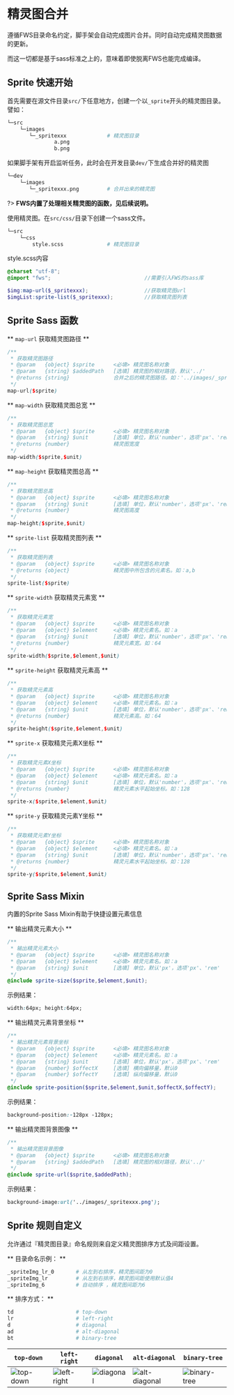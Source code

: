# 精灵图合并

遵循FWS目录命名约定，脚手架会自动完成图片合并。同时自动完成精灵图数据的更新。

而这一切都是基于sass标准之上的，意味着即使脱离FWS也能完成编译。

## Sprite 快速开始

首先需要在源文件目录`src/`下任意地方，创建一个以`_sprite`开头的精灵图目录。譬如：

```bash
└─src
    └─images
       └─_spritexxx             # 精灵图目录
               a.png
               b.png
```

如果脚手架有开启监听任务，此时会在开发目录`dev/`下生成合并好的精灵图
```bash
└─dev
    └─images
       └─_spritexxx.png         # 合并出来的精灵图
```

?> **FWS内置了处理相关精灵图的函数，见后续说明。**

使用精灵图。在`src/css/`目录下创建一个sass文件。
```bash
└─src
    └─css
        style.scss              # 精灵图目录
```

style.scss内容
```scss
@charset "utf-8";
@import "fws";                              //需要引入FWS的sass库

$img:map-url($_spritexxx);                  //获取精灵图url
$imgList:sprite-list($_spritexxx);          //获取精灵图列表


```

## Sprite Sass 函数

** `map-url` 获取精灵图路径 **

```scss
/**
 * 获取精灵图路径
 * @param   {object} $sprite      <必填> 精灵图名称对象
 * @param   {string} $addedPath   [选填] 精灵图的相对路径，默认'../'
 * @returns {string}              合并之后的精灵图路径。如：'../images/_spritexxx.png'
 */
map-url($sprite)
```


** `map-width` 获取精灵图总宽 **

```scss
/**
 * 获取精灵图总宽
 * @param   {object} $sprite      <必填> 精灵图名称对象
 * @param   {string} $unit        [选填] 单位，默认'number'，选项'px'、'rem'、'number'
 * @returns {number}              精灵图宽度
 */
map-width($sprite,$unit)
```


** `map-height` 获取精灵图总高 **

```scss
/**
 * 获取精灵图总高
 * @param   {object} $sprite      <必填> 精灵图名称对象
 * @param   {string} $unit        [选填] 单位，默认'number'，选项'px'、'rem'、'number'
 * @returns {number}              精灵图高度
 */
map-height($sprite,$unit)
```


** `sprite-list` 获取精灵图列表 **
```scss
/**
 * 获取精灵图列表
 * @param   {object} $sprite      <必填> 精灵图名称对象
 * @returns {object}              精灵图中所包含的元素名。如：a,b
 */
sprite-list($sprite)
```


** `sprite-width` 获取精灵元素宽 **
```scss
/**
 * 获取精灵元素宽
 * @param   {object} $sprite      <必填> 精灵图名称对象
 * @param   {object} $element     <必填> 精灵元素名。如：a
 * @param   {string} $unit        [选填] 单位，默认'number'，选项'px'、'rem'、'number'
 * @returns {number}              精灵元素宽。如：64
 */
sprite-width($sprite,$element,$unit)
```


** `sprite-height` 获取精灵元素高 **
```scss
/**
 * 获取精灵元素高
 * @param   {object} $sprite      <必填> 精灵图名称对象
 * @param   {object} $element     <必填> 精灵元素名。如：a
 * @param   {string} $unit        [选填] 单位，默认'number'，选项'px'、'rem'、'number'
 * @returns {number}              精灵元素高。如：64
 */
sprite-height($sprite,$element,$unit)
```


** `sprite-x` 获取精灵元素X坐标 **
```scss
/**
 * 获取精灵元素X坐标
 * @param   {object} $sprite      <必填> 精灵图名称对象
 * @param   {object} $element     <必填> 精灵元素名。如：a
 * @param   {string} $unit        [选填] 单位，默认'number'，选项'px'、'rem'、'number'
 * @returns {number}              精灵元素水平起始坐标。如：128
 */
sprite-x($sprite,$element,$unit)
```


** `sprite-y` 获取精灵元素Y坐标 **
```scss
/**
 * 获取精灵元素Y坐标
 * @param   {object} $sprite      <必填> 精灵图名称对象
 * @param   {object} $element     <必填> 精灵元素名。如：a
 * @param   {string} $unit        [选填] 单位，默认'number'，选项'px'、'rem'、'number'
 * @returns {number}              精灵元素水平起始坐标。如：128
 */
sprite-y($sprite,$element,$unit)
```

## Sprite Sass Mixin

内置的Sprite Sass Mixin有助于快捷设置元素信息

** 输出精灵元素大小 **
```scss
/**
 * 输出精灵元素大小
 * @param   {object} $sprite      <必填> 精灵图名称对象
 * @param   {object} $element     <必填> 精灵元素名。如：a
 * @param   {string} $unit        [选填] 单位，默认'px'，选项'px'、'rem'
 */
@include sprite-size($sprite,$element,$unit);
```

示例结果：
```css
width:64px; height:64px;
```

** 输出精灵元素背景坐标 **
```scss
/**
 * 输出精灵元素背景坐标
 * @param   {object} $sprite      <必填> 精灵图名称对象
 * @param   {object} $element     <必填> 精灵元素名。如：a
 * @param   {string} $unit        [选填] 单位，默认'px'，选项'px'、'rem'
 * @param   {number} $offectX     [选填] 横向偏移量，默认0
 * @param   {number} $offectY     [选填] 纵向偏移量，默认0
 */
@include sprite-position($sprite,$element,$unit,$offectX,$offectY);
```

示例结果：
```css
background-position:-128px -128px;
```

** 输出精灵图背景图像 **
```scss
/**
 * 输出精灵图背景图像
 * @param   {object} $sprite      <必填> 精灵图名称对象
 * @param   {string} $addedPath   [选填] 精灵图的相对路径，默认'../'
 */
@include sprite-url($sprite,$addedPath);
```

示例结果：
```css
background-image:url('../images/_spritexxx.png');
```

## Sprite 规则自定义

允许通过『精灵图目录』命名规则来自定义精灵图排序方式及间距设置。

** 目录命名示例： **

```bash
_spriteImg_lr_0       # 从左到右排序，精灵图间距为0
_spriteImg_lr         # 从左到右排序，精灵图间距使用默认值4
_spriteImg_6          # 自动排序 ，精灵图间距为6
```

** 排序方式： **

```bash
td                    # top-down
lr                    # left-right
d                     # diagonal
ad                    # alt-diagonal
bt                    # binary-tree
```
|         `top-down`        |          `left-right`         |         `diagonal`        |           `alt-diagonal`          |          `binary-tree`          |
|---------------------------|-------------------------------|---------------------------|-----------------------------------|---------------------------------|
| ![top-down][top-down-img] | ![left-right][left-right-img] | ![diagonal][diagonal-img] | ![alt-diagonal][alt-diagonal-img] | ![binary-tree][binary-tree-img] |

[top-down-img]: https://raw.githubusercontent.com/twolfson/layout/2.0.2/docs/top-down.png
[left-right-img]: https://raw.githubusercontent.com/twolfson/layout/2.0.2/docs/left-right.png
[diagonal-img]: https://raw.githubusercontent.com/twolfson/layout/2.0.2/docs/diagonal.png
[alt-diagonal-img]: https://raw.githubusercontent.com/twolfson/layout/2.0.2/docs/alt-diagonal.png
[binary-tree-img]: https://raw.githubusercontent.com/twolfson/layout/2.0.2/docs/binary-tree.png
